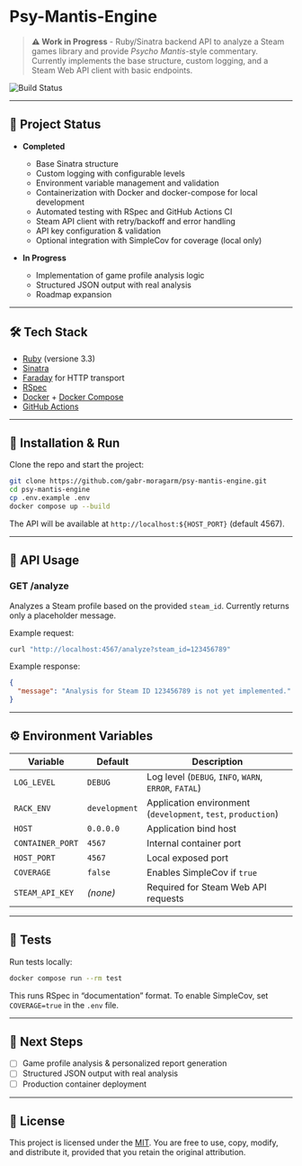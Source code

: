 # Psy-Mantis-Engine

> **⚠️ Work in Progress** - Ruby/Sinatra backend API to analyze a Steam games library and provide *Psycho Mantis*-style commentary.
> Currently implements the base structure, custom logging, and a Steam Web API client with basic endpoints.

![Build Status](https://github.com/gabr-moragarm/psy-mantis-engine/actions/workflows/ci.yml/badge.svg)

---

## 📌 Project Status

- **Completed**
  - Base Sinatra structure
  - Custom logging with configurable levels
  - Environment variable management and validation
  - Containerization with Docker and docker-compose for local development
  - Automated testing with RSpec and GitHub Actions CI
  - Steam API client with retry/backoff and error handling
  - API key configuration & validation
  - Optional integration with SimpleCov for coverage (local only)

- **In Progress**
  - Implementation of game profile analysis logic
  - Structured JSON output with real analysis
  - Roadmap expansion

---

## 🛠️ Tech Stack

- [Ruby](https://www.ruby-lang.org/) (versione 3.3)
- [Sinatra](https://sinatrarb.com/)
- [Faraday](https://lostisland.github.io/faraday/) for HTTP transport
- [RSpec](https://rspec.info/)
- [Docker](https://www.docker.com/) + [Docker Compose](https://docs.docker.com/compose/)
- [GitHub Actions](https://docs.github.com/en/actions)

---

## 🚀 Installation & Run

Clone the repo and start the project:

```bash
git clone https://github.com/gabr-moragarm/psy-mantis-engine.git
cd psy-mantis-engine
cp .env.example .env
docker compose up --build
```

The API will be available at `http://localhost:${HOST_PORT}` (default 4567).

---

## 📡 API Usage

### GET /analyze

Analyzes a Steam profile based on the provided `steam_id`.
Currently returns only a placeholder message.

Example request:

```bash
curl "http://localhost:4567/analyze?steam_id=123456789"
```

Example response:

```json
{
  "message": "Analysis for Steam ID 123456789 is not yet implemented."
}
```

---

## ⚙️ Environment Variables

| Variable          | Default       | Description |
|-------------------|--------------|-------------|
| `LOG_LEVEL`       | `DEBUG`      | Log level (`DEBUG`, `INFO`, `WARN`, `ERROR`, `FATAL`) |
| `RACK_ENV`        | `development`| Application environment (`development`, `test`, `production`) |
| `HOST`            | `0.0.0.0`    | Application bind host |
| `CONTAINER_PORT`  | `4567`       | Internal container port |
| `HOST_PORT`       | `4567`       | Local exposed port |
| `COVERAGE`        | `false`      | Enables SimpleCov if `true` |
| `STEAM_API_KEY`   | *(none)*     | Required for Steam Web API requests |

---

## 🧪 Tests

Run tests locally:

```bash
docker compose run --rm test
```

This runs RSpec in “documentation” format.
To enable SimpleCov, set `COVERAGE=true` in the `.env` file.

---

## 📅 Next Steps

- [ ] Game profile analysis & personalized report generation
- [ ] Structured JSON output with real analysis
- [ ] Production container deployment

---

## 📄 License

This project is licensed under the [MIT](LICENSE).
You are free to use, copy, modify, and distribute it, provided that you retain the original attribution.
